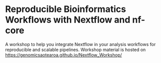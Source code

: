 # Reproducible Bioinformatics Workflows with Nextflow and nf-core
A workshop to help you integrate Nextflow in your analysis workflows for reproducible and scalable pipelines. Workshop material is hosted on https://genomicsaotearoa.github.io/Nextflow_Workshop/